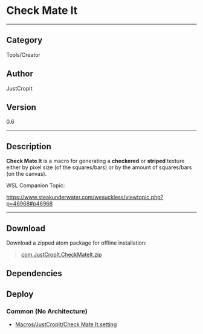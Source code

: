 # Check Mate It
___

## Category
Tools/Creator

## Author
JustCropIt

## Version
0.6

___

## Description
<p><strong>Check Mate It</strong> is a macro for generating a <strong>checkered</strong> or <strong>striped</strong> texture either by pixel size (of the squares/bars) or by the amount of squares/bars (on the canvas).</p>
<p>WSL Companion Topic:</p>
<a href="https://www.steakunderwater.com/wesuckless/viewtopic.php?p=46968#p46968">https://www.steakunderwater.com/wesuckless/viewtopic.php?p=46968#p46968</a>

___

## Download

Download a zipped atom package for offline installation:
> [com.JustCropIt.CheckMateIt.zip](https://gitlab.com/WeSuckLess/Reactor/-/archive/master/Reactor-master.zip?path=Atoms/com.JustCropIt.CheckMateIt)  

## Dependencies

## Deploy

### Common (No Architecture)

<ul>
<li><a href="https://gitlab.com/WeSuckLess/Reactor/-/blob/master/Atoms/com.JustCropIt.CheckMateIt/Macros/JustCropIt/Check Mate It.setting?ref_type=heads">Macros/JustCropIt/Check Mate It.setting</a></li>
</ul>
